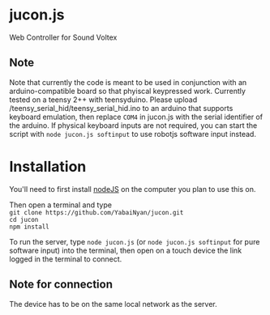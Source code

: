 # jucon.js
Web Controller for Sound Voltex

## Note
Note that currently the code is meant to be used in conjunction with an arduino-compatible board so that phyiscal keypressed work.
Currently tested on a teensy 2++ with teensyduino. Please upload /teensy_serial_hid/teensy_serial_hid.ino to an arduino that supports keyboard emulation, then replace `COM4` in jucon.js with the serial identifier of the arduino.
If physical keyboard inputs are not required, you can start the script with `node jucon.js softinput` to use robotjs software input instead.

# Installation
You'll need to first install [nodeJS](https://nodejs.org/en/download/ "Click here to goto the nodeJS download page") on the computer you plan to use this on.</br>

Then open a terminal and type</br>
```git clone https://github.com/YabaiNyan/jucon.git```</br>
```cd jucon```</br>
```npm install```</br>

To run the server, type ```node jucon.js``` (or ```node jucon.js softinput``` for pure software input) into the terminal, then open on a touch device the link logged in the terminal to connect.</br>

## Note for connection
The device has to be on the same local network as the server.
